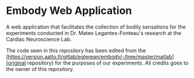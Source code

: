 # Embody Web Application

A web application that facilitates the collection of bodily sensations for the experiments conducted in Dr. Mateo Legantes-Fonteau's research at the Cardiac Neuroscience Lab. 

The code seen in this repository has been edited from the [https://version.aalto.fi/gitlab/eglerean/embody/-/tree/master/matlab](original repository) for the purposes of our experiments. All credits goes to the owner of this repository. 



